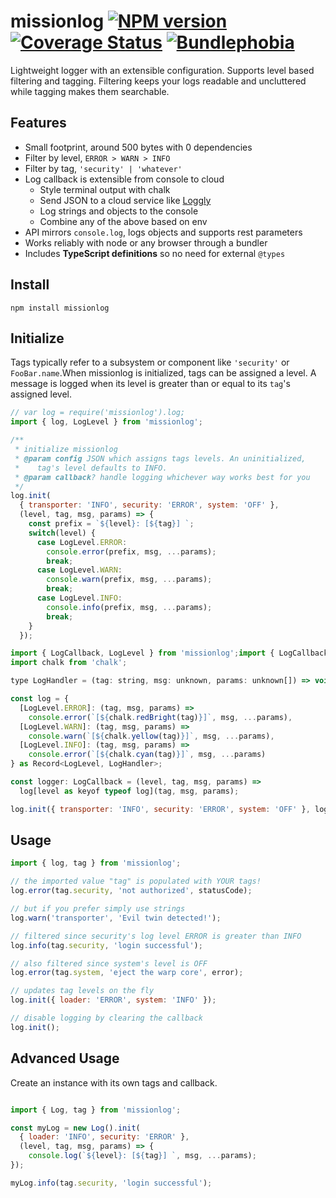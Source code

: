# missionlog [![NPM version][npm-image]][npm-url] [![Coverage Status](https://coveralls.io/repos/github/rmartone/missionlog/badge.svg?branch=master)](https://coveralls.io/github/rmartone/missionlog?branch=master) [![Bundlephobia](https://badgen.net/bundlephobia/minzip/missionlog)](https://bundlephobia.com/result?p=missionlog)

[npm-image]: https://img.shields.io/npm/v/missionlog.svg?style=flat
[npm-url]: https://www.npmjs.com/package/missionlog

Lightweight logger with an extensible configuration. Supports level based filtering and tagging. Filtering keeps your logs readable and uncluttered while tagging makes them searchable.

## Features
* Small footprint, around 500 bytes with 0 dependencies
* Filter by level, `ERROR > WARN > INFO`
* Filter by tag, `'security' | 'whatever'`
* Log callback is extensible from console to cloud
  * Style terminal output with chalk
  * Send JSON to a cloud service like [Loggly](https://www.loggly.com/)
  * Log strings and objects to the console
  * Combine any of the above based on env
* API mirrors `console.log`, logs objects and supports rest parameters
* Works reliably with node or any browser through a bundler
* Includes **TypeScript definitions** so no need for external `@types`


## Install
```shell
npm install missionlog
```

## Initialize

Tags typically refer to a subsystem or component like `'security'` or `FooBar.name`.When missionlog is initialized, tags can be assigned a level. A message is logged when its level is greater than or equal to its `tag`'s assigned level.

```javascript
// var log = require('missionlog').log;
import { log, LogLevel } from 'missionlog';

/**
 * initialize missionlog
 * @param config JSON which assigns tags levels. An uninitialized,
 *    tag's level defaults to INFO.
 * @param callback? handle logging whichever way works best for you
 */
log.init(
  { transporter: 'INFO', security: 'ERROR', system: 'OFF' },
  (level, tag, msg, params) => {
    const prefix = `${level}: [${tag}] `;
    switch(level) {
      case LogLevel.ERROR:
        console.error(prefix, msg, ...params);
        break;
      case LogLevel.WARN:
        console.warn(prefix, msg, ...params);
        break;
      case LogLevel.INFO:
        console.info(prefix, msg, ...params);
        break;
    }
  });
```

``` javascript
import { LogCallback, LogLevel } from 'missionlog';import { LogCallback, LogLevel } from 'missionlog';
import chalk from 'chalk';

type LogHandler = (tag: string, msg: unknown, params: unknown[]) => void;

const log = {
  [LogLevel.ERROR]: (tag, msg, params) =>
    console.error(`[${chalk.redBright(tag)}]`, msg, ...params),
  [LogLevel.WARN]: (tag, msg, params) =>
    console.warn(`[${chalk.yellow(tag)}]`, msg, ...params),
  [LogLevel.INFO]: (tag, msg, params) =>
    console.error(`[${chalk.cyan(tag)}]`, msg, ...params)
} as Record<LogLevel, LogHandler>;

const logger: LogCallback = (level, tag, msg, params) =>
  log[level as keyof typeof log](tag, msg, params);

log.init({ transporter: 'INFO', security: 'ERROR', system: 'OFF' }, logger);

```

## Usage
```javascript
import { log, tag } from 'missionlog';

// the imported value "tag" is populated with YOUR tags!
log.error(tag.security, 'not authorized', statusCode);

// but if you prefer simply use strings
log.warn('transporter', 'Evil twin detected!');

// filtered since security's log level ERROR is greater than INFO
log.info(tag.security, 'login successful');

// also filtered since system's level is OFF
log.error(tag.system, 'eject the warp core', error);

// updates tag levels on the fly
log.init({ loader: 'ERROR', system: 'INFO' });

// disable logging by clearing the callback
log.init();
```
## Advanced Usage
Create an instance with its own tags and callback.
```javascript

import { Log, tag } from 'missionlog';

const myLog = new Log().init(
  { loader: 'INFO', security: 'ERROR' },
  (level, tag, msg, params) => {
    console.log(`${level}: [${tag}] `, msg, ...params);
});

myLog.info(tag.security, 'login successful');
```